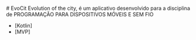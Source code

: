 <p align="center"><img src"https://apptractor.ru/wp-content/uploads/2017/05/kotlin_250x250.png"/></p>
# EvoCit
Evolution of the city, é um aplicativo desenvolvido para a disciplina de PROGRAMAÇÃO PARA DISPOSITIVOS MÓVEIS E SEM FIO

- [Kotlin]
- [MVP]
